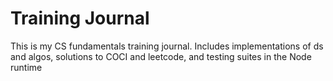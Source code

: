 # Training Journal

This is my CS fundamentals training journal. Includes implementations of ds and algos, solutions to COCI and leetcode, and testing suites in the Node runtime
